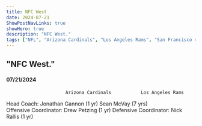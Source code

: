 ```yaml
---
title: NFC West
date: 2024-07-21
ShowPostNavLinks: true
showHero: true
description: "NFC West."
tags: ["NFL", "Arizona Cardinals", "Los Angeles Rams", "San Francisco 49ers", "Seattle Seahawks", "Mike Macdonald", "Kyle Shanahan", "Sean McVay", "Jonathan Gannon", "Marvin Harrison Jr"] 
---
```

## "NFC West."
#### 07/21/2024 

                          Arizona Cardinals           Los Angeles Rams
Head Coach:               Jonathan Gannon (1 yr)      Sean McVay (7 yrs)            
Offensive Coordinator:    Drew Petzing (1 yr)
Defensive Coordinator:    Nick Rallis (1 yr)



